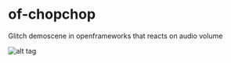 # of-chopchop
Glitch demoscene in openframeworks that reacts on audio volume

![alt tag](https://raw.github.com/polyclick/of-chopchop/master/readme-assets/preview.png)
